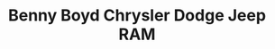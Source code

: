 ---
title: "Benny Boyd Chrysler Dodge Jeep RAM"
url: /andrews/benny-boyd-chrysler-dodge-jeep-ram/
shop: car
---